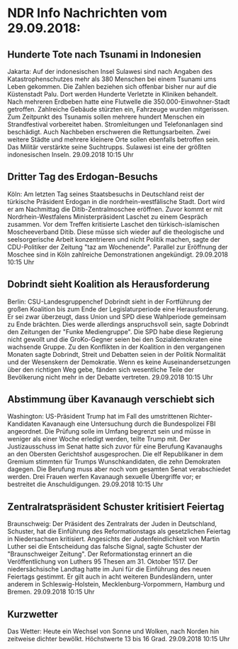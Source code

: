 # NDR Info Nachrichten vom 29.09.2018:


## Hunderte Tote nach Tsunami in Indonesien
Jakarta: Auf der indonesischen Insel Sulawesi sind nach Angaben des Katastrophenschutzes mehr als 380 Menschen bei einem Tsunami ums Leben gekommen. Die Zahlen beziehen sich offenbar bisher nur auf die Küstenstadt Palu. Dort werden Hunderte Verletzte in Kliniken behandelt. Nach mehreren Erdbeben hatte eine Flutwelle die 350.000-Einwohner-Stadt getroffen. Zahlreiche Gebäude stürzten ein, Fahrzeuge wurden mitgerissen. Zum Zeitpunkt des Tsunamis sollen mehrere hundert Menschen ein Strandfestival vorbereitet haben. Stromleitungen und Telefonanlagen sind beschädigt. Auch Nachbeben erschweren die Rettungsarbeiten. Zwei weitere Städte und mehrere kleinere Orte sollen ebenfalls betroffen sein. Das Militär verstärkte seine Suchtrupps. Sulawesi ist eine der größten indonesischen Inseln. 29.09.2018 10:15 Uhr 

## Dritter Tag des Erdogan-Besuchs
Köln: Am letzten Tag seines Staatsbesuchs in Deutschland reist der türkische Präsident Erdogan in die nordrhein-westfälische Stadt. Dort wird er am Nachmittag die Ditib-Zentralmoschee eröffnen. Zuvor kommt er mit Nordrhein-Westfalens Ministerpräsident Laschet zu einem Gespräch zusammen. Vor dem Treffen kritisierte Laschet den türkisch-islamischen Moscheeverband Ditib. Diese müsse sich wieder auf die theologische und seelsorgerische Arbeit konzentrieren und nicht Politik machen, sagte der CDU-Politiker der Zeitung "taz am Wochenende". Parallel zur Eröffnung der Moschee sind in Köln zahlreiche Demonstrationen angekündigt. 29.09.2018 10:15 Uhr 

## Dobrindt sieht Koalition als Herausforderung
Berlin: 	CSU-Landesgruppenchef Dobrindt sieht in der Fortführung der großen Koalition bis zum Ende der Legislaturperiode eine Herausforderung. Er sei zwar überzeugt, dass Union und SPD diese Wahlperiode gemeinsam zu Ende brächten. Dies werde allerdings anspruchsvoll sein, sagte Dobrindt den Zeitungen der "Funke Mediengruppe". Die SPD habe diese Regierung nicht gewollt und die GroKo-Gegner seien bei den Sozialdemokraten eine wachsende Gruppe. Zu den Konflikten in der Koalition in den vergangenen Monaten sagte Dobrindt, Streit und Debatten seien in der Politik Normalität und der Wesenskern der Demokratie. Wenn es keine Auseinandersetzungen über den richtigen Weg gebe, fänden sich wesentliche Teile der Bevölkerung nicht mehr in der Debatte vertreten. 29.09.2018 10:15 Uhr 

## Abstimmung über Kavanaugh verschiebt sich
Washington:	US-Präsident Trump hat im Fall des umstrittenen Richter-Kandidaten Kavanaugh eine Untersuchung durch die Bundespolizei FBI angeordnet. Die Prüfung solle im Umfang begrenzt sein und müsse in weniger als einer Woche erledigt werden, teilte Trump mit. Der Justizausschuss im Senat hatte sich zuvor für eine Berufung Kavanaughs an den Obersten Gerichtshof ausgesprochen. Die elf Republikaner in dem Gremium stimmten für Trumps Wunschkandidaten, die zehn Demokraten dagegen. Die Berufung muss aber noch vom gesamten Senat verabschiedet werden. Drei Frauen werfen Kavanaugh sexuelle Übergriffe vor; er bestreitet die Anschuldigungen. 29.09.2018 10:15 Uhr 

## Zentralratspräsident Schuster kritisiert Feiertag
Braunschweig: Der Präsident des Zentralrats der Juden in Deutschland, Schuster, hat die Einführung des Reformationstags als gesetzlichen Feiertag in Niedersachsen kritisiert. Angesichts der Judenfeindlichkeit von Martin Luther sei die Entscheidung das falsche Signal, sagte Schuster der "Braunschweiger Zeitung". Der Reformationstag erinnert an die Veröffentlichung von Luthers 95 Thesen am 31. Oktober 1517. Der niedersächsische Landtag hatte im Juni für die Einführung des neuen Feiertags gestimmt. Er gilt auch in acht weiteren Bundesländern, unter anderem in Schleswig-Holstein, Mecklenburg-Vorpommern, Hamburg und Bremen. 29.09.2018 10:15 Uhr 

## Kurzwetter
Das Wetter: Heute ein Wechsel von Sonne und Wolken, nach Norden hin zeitweise dichter bewölkt. Höchstwerte 13 bis 16 Grad. 29.09.2018 10:15 Uhr 
